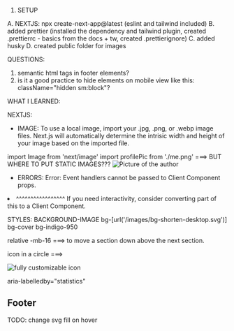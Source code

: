 1. SETUP

A. NEXTJS: npx create-next-app@latest (eslint and tailwind included)
B. added prettier (installed the dependency and tailwind plugin, created .prettierrc - basics from the docs + tw, created .prettierignore)
C. added husky
D. created public folder for images

QUESTIONS:

1. semantic html tags in footer elements?
2. is it a good practice to hide elements on mobile view like this: className="hidden sm:block"?

WHAT I LEARNED:

NEXTJS:

-   IMAGE:
    To use a local image, import your .jpg, .png, or .webp image files.
    Next.js will automatically determine the intrisic width and height of your image based on the imported file.

import Image from 'next/image'
import profilePic from './me.png' ===> BUT WHERE TO PUT STATIC IMAGES???
<Image
src={profilePic}
alt="Picture of the author"
/>

-   ERRORS:
    Error: Event handlers cannot be passed to Client Component props.

  <li className=... onClick={function onClick} children=...>
                            ^^^^^^^^^^^^^^^^^
If you need interactivity, consider converting part of this to a Client Component.

STYLES:
BACKGROUND-IMAGE
bg-[url('/images/bg-shorten-desktop.svg')] bg-cover bg-indigo-950

relative -mb-16 ===> to move a section down above the next section.

icon in a circle ===>

<div className="relative -mt-10 mb-10 w-20 h-20 rounded-full bg-indigo-950">
    <Image className="absolute top-4 left-4" src={fullyCustomIcon} alt="fully customizable icon" />
</div>

aria-labelledby="statistics"

<h2 className="sr-only">Footer</h2>

TODO: change svg fill on hover
